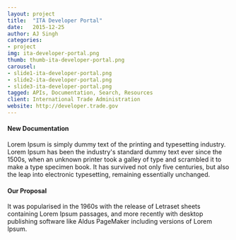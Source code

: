 ```yaml
---
layout: project
title:  "ITA Developer Portal"
date:   2015-12-25 
author: AJ Singh
categories:
- project
img: ita-developer-portal.png
thumb: thumb-ita-developer-portal.png
carousel:
- slide1-ita-developer-portal.png
- slide2-ita-developer-portal.png
- slide3-ita-developer-portal.png
tagged: APIs, Documentation, Search, Resources
client: International Trade Administration
website: http://developer.trade.gov
---
```

#### New Documentation
Lorem Ipsum is simply dummy text of the printing and typesetting industry. Lorem Ipsum has been the industry's standard dummy text ever since the 1500s, when an unknown printer took a galley of type and scrambled it to make a type specimen book. It has survived not only five centuries, but also the leap into electronic typesetting, remaining essentially unchanged.

#### Our Proposal
It was popularised in the 1960s with the release of Letraset sheets containing Lorem Ipsum passages, and more recently with desktop publishing software like Aldus PageMaker including versions of Lorem Ipsum.

